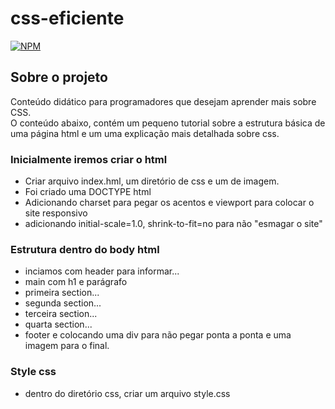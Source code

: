 # css-eficiente

[![NPM](https://img.shields.io/npm/l/react)](https://github.com/DanielDlc/Django/blob/main/LICENSE)

## Sobre o projeto
Conteúdo didático para programadores que desejam aprender mais sobre CSS.\
O conteúdo abaixo, contém um pequeno tutorial sobre a estrutura básica de uma página html e
um uma explicação mais detalhada sobre css.

### Inicialmente iremos criar o html 
- Criar arquivo index.hml, um diretório de css e um de imagem.
- Foi criado uma DOCTYPE html
- Adicionando charset para pegar os acentos e viewport para colocar o site responsivo
- adicionando initial-scale=1.0, shrink-to-fit=no para não "esmagar o site"

### Estrutura dentro do body html 
- inciamos com header para informar...
- main com h1 e parágrafo
- primeira section... 
- segunda section...
- terceira section...
- quarta section...
- footer e colocando uma div para não pegar ponta a ponta e uma imagem para o final.

### Style css
- dentro do diretório css, criar um arquivo style.css


